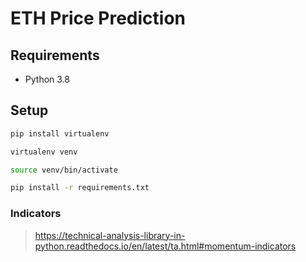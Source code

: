 # ETH Price Prediction

## Requirements

- Python 3.8

## Setup

```sh
pip install virtualenv

virtualenv venv

source venv/bin/activate

pip install -r requirements.txt
```

### Indicators

> https://technical-analysis-library-in-python.readthedocs.io/en/latest/ta.html#momentum-indicators
